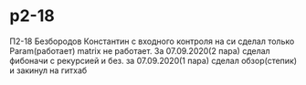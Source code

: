 # p2-18
П2-18
Безбородов Константин
с входного контроля на си сделал только Param(работает) matrix не работает.
За 07.09.2020(2 пара) сделал фибоначи с рекурсией и без.
за 07.09.2020(1 пара) сделал обзор(степик) и закинул на гитхаб
